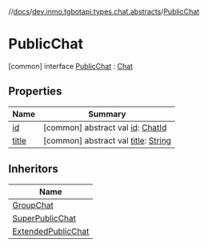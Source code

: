 //[docs](../../../index.md)/[dev.inmo.tgbotapi.types.chat.abstracts](../index.md)/[PublicChat](index.md)



# PublicChat  
 [common] interface [PublicChat](index.md) : [Chat](../-chat/index.md)   


## Properties  
  
|  Name |  Summary | 
|---|---|
| <a name="dev.inmo.tgbotapi.types.chat.abstracts/PublicChat/id/#/PointingToDeclaration/"></a>[id](index.md#%5Bdev.inmo.tgbotapi.types.chat.abstracts%2FPublicChat%2Fid%2F%23%2FPointingToDeclaration%2F%5D%2FProperties%2F625018081)| <a name="dev.inmo.tgbotapi.types.chat.abstracts/PublicChat/id/#/PointingToDeclaration/"></a> [common] abstract val [id](index.md#%5Bdev.inmo.tgbotapi.types.chat.abstracts%2FPublicChat%2Fid%2F%23%2FPointingToDeclaration%2F%5D%2FProperties%2F625018081): [ChatId](../../dev.inmo.tgbotapi.types/-chat-id/index.md)   <br>|
| <a name="dev.inmo.tgbotapi.types.chat.abstracts/PublicChat/title/#/PointingToDeclaration/"></a>[title](title.md)| <a name="dev.inmo.tgbotapi.types.chat.abstracts/PublicChat/title/#/PointingToDeclaration/"></a> [common] abstract val [title](title.md): [String](https://kotlinlang.org/api/latest/jvm/stdlib/kotlin/-string/index.html)   <br>|


## Inheritors  
  
|  Name | 
|---|
| <a name="dev.inmo.tgbotapi.types.chat.abstracts/GroupChat///PointingToDeclaration/"></a>[GroupChat](../-group-chat/index.md)|
| <a name="dev.inmo.tgbotapi.types.chat.abstracts/SuperPublicChat///PointingToDeclaration/"></a>[SuperPublicChat](../-super-public-chat/index.md)|
| <a name="dev.inmo.tgbotapi.types.chat.abstracts.extended/ExtendedPublicChat///PointingToDeclaration/"></a>[ExtendedPublicChat](../../dev.inmo.tgbotapi.types.chat.abstracts.extended/-extended-public-chat/index.md)|

